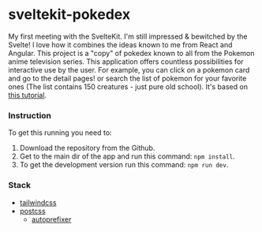 # sveltekit-pokedex

My first meeting with the SvelteKit. I'm still impressed & bewitched by the Svelte! I love how it combines the ideas known to me from React and Angular. This project is a "copy" of pokedex known to all from the Pokemon anime television series. This application offers countless possibilities for interactive use by the user. For example, you can click on a pokemon card and go to the detail pages! or search the list of pokemon for your favorite ones (The list contains 150 creatures - just pure old school). It's based on [this tutorial](https://www.youtube.com/watch?v=UU7MgYIbtAk).

### Instruction

To get this running you need to:

1. Download the repository from the Github.
2. Get to the main dir of the app and run this command: `npm install`.
3. To get the development version run this command: `npm run dev`.

### Stack

- [tailwindcss](https://tailwindcss.com/)
- [postcss](https://postcss.org/)
  - [autoprefixer](https://autoprefixer.github.io/)
